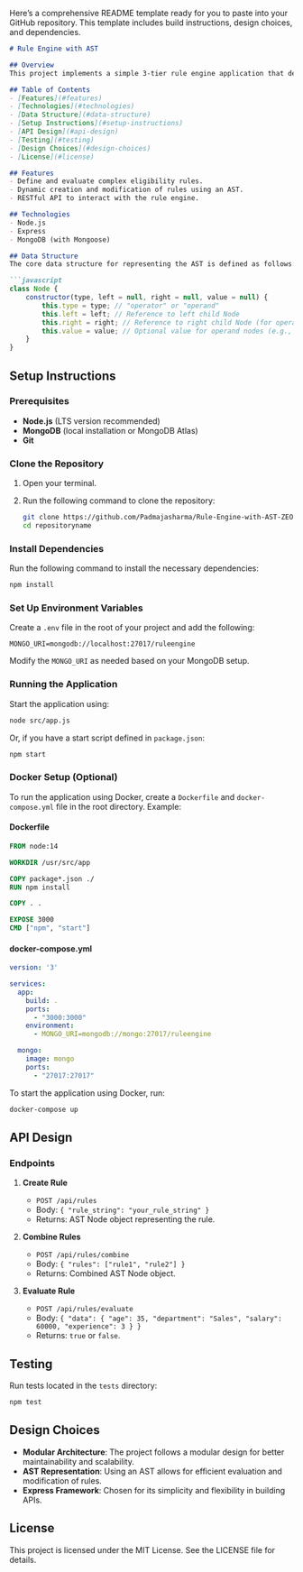 Here’s a comprehensive README template ready for you to paste into your GitHub repository. This template includes build instructions, design choices, and dependencies.

```markdown
# Rule Engine with AST

## Overview
This project implements a simple 3-tier rule engine application that determines user eligibility based on attributes like age, department, income, and experience. The engine uses an Abstract Syntax Tree (AST) to represent conditional rules, allowing for dynamic creation, combination, and modification of these rules.

## Table of Contents
- [Features](#features)
- [Technologies](#technologies)
- [Data Structure](#data-structure)
- [Setup Instructions](#setup-instructions)
- [API Design](#api-design)
- [Testing](#testing)
- [Design Choices](#design-choices)
- [License](#license)

## Features
- Define and evaluate complex eligibility rules.
- Dynamic creation and modification of rules using an AST.
- RESTful API to interact with the rule engine.

## Technologies
- Node.js
- Express
- MongoDB (with Mongoose)

## Data Structure
The core data structure for representing the AST is defined as follows:

```javascript
class Node {
    constructor(type, left = null, right = null, value = null) {
        this.type = type; // "operator" or "operand"
        this.left = left; // Reference to left child Node
        this.right = right; // Reference to right child Node (for operators)
        this.value = value; // Optional value for operand nodes (e.g., comparisons)
    }
}
```

## Setup Instructions

### Prerequisites
- **Node.js** (LTS version recommended)
- **MongoDB** (local installation or MongoDB Atlas)
- **Git**

### Clone the Repository
1. Open your terminal.
2. Run the following command to clone the repository:

   ```bash
   git clone https://github.com/Padmajasharma/Rule-Engine-with-AST-ZEOTAP.git
   cd repositoryname
   ```

### Install Dependencies
Run the following command to install the necessary dependencies:

```bash
npm install
```

### Set Up Environment Variables
Create a `.env` file in the root of your project and add the following:

```env
MONGO_URI=mongodb://localhost:27017/ruleengine
```

Modify the `MONGO_URI` as needed based on your MongoDB setup.

### Running the Application
Start the application using:

```bash
node src/app.js
```

Or, if you have a start script defined in `package.json`:

```bash
npm start
```

### Docker Setup (Optional)
To run the application using Docker, create a `Dockerfile` and `docker-compose.yml` file in the root directory. Example:

#### Dockerfile
```dockerfile
FROM node:14

WORKDIR /usr/src/app

COPY package*.json ./
RUN npm install

COPY . .

EXPOSE 3000
CMD ["npm", "start"]
```

#### docker-compose.yml
```yaml
version: '3'

services:
  app:
    build: .
    ports:
      - "3000:3000"
    environment:
      - MONGO_URI=mongodb://mongo:27017/ruleengine

  mongo:
    image: mongo
    ports:
      - "27017:27017"
```

To start the application using Docker, run:

```bash
docker-compose up
```

## API Design
### Endpoints
1. **Create Rule**
   - `POST /api/rules`
   - Body: `{ "rule_string": "your_rule_string" }`
   - Returns: AST Node object representing the rule.

2. **Combine Rules**
   - `POST /api/rules/combine`
   - Body: `{ "rules": ["rule1", "rule2"] }`
   - Returns: Combined AST Node object.

3. **Evaluate Rule**
   - `POST /api/rules/evaluate`
   - Body: `{ "data": { "age": 35, "department": "Sales", "salary": 60000, "experience": 3 } }`
   - Returns: `true` or `false`.

## Testing
Run tests located in the `tests` directory:

```bash
npm test
```

## Design Choices
- **Modular Architecture**: The project follows a modular design for better maintainability and scalability.
- **AST Representation**: Using an AST allows for efficient evaluation and modification of rules.
- **Express Framework**: Chosen for its simplicity and flexibility in building APIs.

## License
This project is licensed under the MIT License. See the LICENSE file for details.

```

